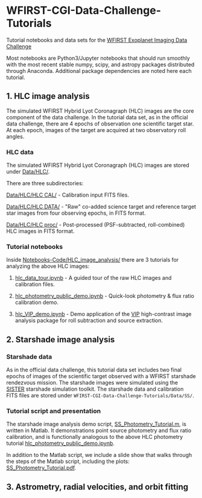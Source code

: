 # WFIRST-CGI-Data-Challenge-Tutorials
Tutorial notebooks and data sets for the [WFIRST Exoplanet Imaging Data Challenge](https://www.exoplanetdatachallenge.com/)

Most notebooks are Python3/Jupyter notebooks that should run smoothly with the most recent stable numpy, scipy, and astropy packages distributed through Anaconda. Additional package dependencies are noted here each tutorial.

## 1. HLC image analysis

The simulated WFIRST Hybrid Lyot Coronagraph (HLC) images are the core component of the data challenge. In the tutorial data set, as in the official data challenge, there are 4 epochs of observation one scientific target star. At each epoch, images of the target are acquired at two observatory roll angles.

   ### HLC data

   The simulated WFIRST Hybrid Lyot Coronagraph (HLC) images are stored under [Data/HLC/](Data/HLC/).

   There are three subdirectories:

   [Data/HLC/HLC CAL/](Data/HLC/HLC%20CAL/) - Calibration input FITS files.

   [Data/HLC/HLC DATA/](Data/HLC/HLC%20DATA/) - "Raw" co-added science target and reference target star images from four observing epochs, in FITS format.

   [Data/HLC/HLC proc/](Data/HLC/HLC%20proc/) - Post-processed (PSF-subtracted, roll-combined) HLC images in FITS format.

   ### Tutorial notebooks

   Inside [Notebooks-Code/HLC_image_analysis/](Notebooks-Code/HLC_image_analysis/) there are 3 tutorials for analyzing the above HLC images:

   1. [hlc_data_tour.ipynb](Notebooks-Code/HLC_image_analysis/hlc_data_tour.ipynb) - A guided tour of the raw HLC images and calibration files.

   2. [hlc_photometry_public_demo.ipynb](Notebooks-Code/HLC_image_analysis/hlc_photometry_public_demo.ipynb) - Quick-look photometry & flux ratio calibration demo.

   3. [hlc_VIP_demo.ipynb](Notebooks-Code/HLC_image_analysis/hlc_VIP_demo.ipynb) - Demo application of the [VIP](https://pypi.org/project/vip-hci/) high-contrast image analysis package for roll subtraction and source extraction.

## 2. Starshade image analysis 

   ### Starshade data
   
   As in the official data challenge, this tutorial data set includes two final epochs of images of the scientific target     observed with a WFIRST starshade rendezvous mission. The starshade images were simulated using the [SISTER](http://sister.caltech.edu) starshade simulation toolkit. The starshade data and calibration FITS files are stored under `WFIRST-CGI-Data-Challenge-Tutorials/Data/SS/`.
   
   ### Tutorial script and presentation
   
   The starshade image analysis demo script, [SS_Photometry_Tutorial.m](Notebooks-Code/Starshade_image_analysis/SS_Photometry_Tutorial.m), is written in Matlab. It demonstrations point source photometry and flux ratio calibration, and is functionally analogous to the above HLC photometry tutorial  [hlc_photometry_public_demo.ipynb](Notebooks-Code/HLC_image_analysis/hlc_photometry_public_demo.ipynb).

   In addition to the Matlab script, we include a slide show that walks through the steps of the Matlab script, including the plots: [SS_Photometry_Tutorial.pdf](Presentations/SS_Photometry_Tutorial.pdf).
  
## 3. Astrometry, radial velocities, and orbit fitting

